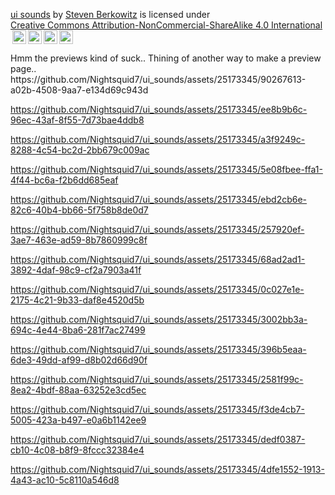 <p xmlns:cc="http://creativecommons.org/ns#" xmlns:dct="http://purl.org/dc/terms/"><a property="dct:title" rel="cc:attributionURL" href="https://github.com/Nightsquid7/ui_sounds">ui sounds</a> by <a rel="cc:attributionURL dct:creator" property="cc:attributionName" href="https://github.com/Nightsquid7/">Steven Berkowitz</a> is licensed under <a href="https://creativecommons.org/licenses/by-nc-sa/4.0/?ref=chooser-v1" target="_blank" rel="license noopener noreferrer" style="display:inline-block;">Creative Commons Attribution-NonCommercial-ShareAlike 4.0 International<img style="height:22px!important;margin-left:3px;vertical-align:text-bottom;" src="https://mirrors.creativecommons.org/presskit/icons/cc.svg?ref=chooser-v1" alt=""><img style="height:22px!important;margin-left:3px;vertical-align:text-bottom;" src="https://mirrors.creativecommons.org/presskit/icons/by.svg?ref=chooser-v1" alt=""><img style="height:22px!important;margin-left:3px;vertical-align:text-bottom;" src="https://mirrors.creativecommons.org/presskit/icons/nc.svg?ref=chooser-v1" alt=""><img style="height:22px!important;margin-left:3px;vertical-align:text-bottom;" src="https://mirrors.creativecommons.org/presskit/icons/sa.svg?ref=chooser-v1" alt=""></a></p>
Hmm the previews kind of suck.. Thining of another way to make a preview page..
https://github.com/Nightsquid7/ui_sounds/assets/25173345/90267613-a02b-4508-9aa7-e134d69c943d


https://github.com/Nightsquid7/ui_sounds/assets/25173345/ee8b9b6c-96ec-43af-8f55-7d73bae4ddb8


https://github.com/Nightsquid7/ui_sounds/assets/25173345/a3f9249c-8288-4c54-bc2d-2bb679c009ac


https://github.com/Nightsquid7/ui_sounds/assets/25173345/5e08fbee-ffa1-4f44-bc6a-f2b6dd685eaf


https://github.com/Nightsquid7/ui_sounds/assets/25173345/ebd2cb6e-82c6-40b4-bb66-5f758b8de0d7


https://github.com/Nightsquid7/ui_sounds/assets/25173345/257920ef-3ae7-463e-ad59-8b7860999c8f


https://github.com/Nightsquid7/ui_sounds/assets/25173345/68ad2ad1-3892-4daf-98c9-cf2a7903a41f


https://github.com/Nightsquid7/ui_sounds/assets/25173345/0c027e1e-2175-4c21-9b33-daf8e4520d5b


https://github.com/Nightsquid7/ui_sounds/assets/25173345/3002bb3a-694c-4e44-8ba6-281f7ac27499


https://github.com/Nightsquid7/ui_sounds/assets/25173345/396b5eaa-6de3-49dd-af99-d8b02d66d90f


https://github.com/Nightsquid7/ui_sounds/assets/25173345/2581f99c-8ea2-4bdf-88aa-63252e3cd5ec


https://github.com/Nightsquid7/ui_sounds/assets/25173345/f3de4cb7-5005-423a-b497-e0a6b1142ee9



https://github.com/Nightsquid7/ui_sounds/assets/25173345/dedf0387-cb10-4c08-b8f9-8fccc32384e4


https://github.com/Nightsquid7/ui_sounds/assets/25173345/4dfe1552-1913-4a43-ac10-5c8110a546d8

